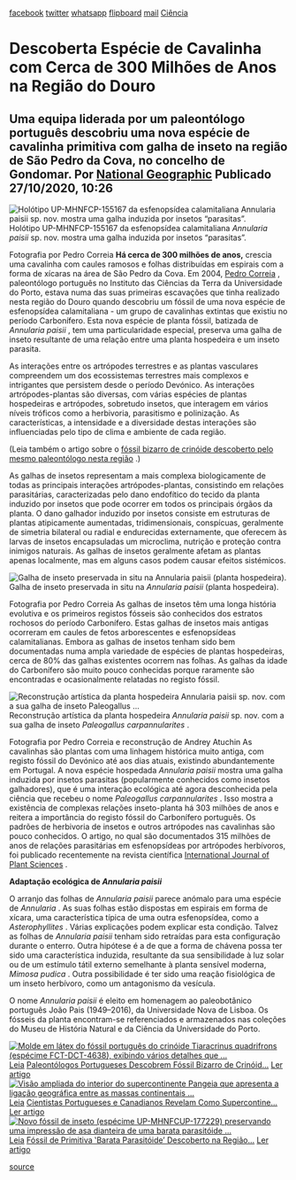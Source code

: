 [facebook](https://www.facebook.com/sharer/sharer.php?u=https%3A%2F%2Fwww.natgeo.pt%2Fciencia%2F2020%2F10%2Fdescoberta-especie-de-cavalinha-com-cerca-de-300-milhoes-de-anos-na-regiao-do-douro) [twitter](https://twitter.com/share?url=https%3A%2F%2Fwww.natgeo.pt%2Fciencia%2F2020%2F10%2Fdescoberta-especie-de-cavalinha-com-cerca-de-300-milhoes-de-anos-na-regiao-do-douro&via=natgeo&text=Descoberta%20Esp%C3%A9cie%20de%20Cavalinha%20com%20Cerca%20de%20300%20Milh%C3%B5es%20de%20Anos%20na%20Regi%C3%A3o%20do%20Douro) [whatsapp](https://web.whatsapp.com/send?text=https%3A%2F%2Fwww.natgeo.pt%2Fciencia%2F2020%2F10%2Fdescoberta-especie-de-cavalinha-com-cerca-de-300-milhoes-de-anos-na-regiao-do-douro) [flipboard](https://share.flipboard.com/bookmarklet/popout?v=2&title=Descoberta%20Esp%C3%A9cie%20de%20Cavalinha%20com%20Cerca%20de%20300%20Milh%C3%B5es%20de%20Anos%20na%20Regi%C3%A3o%20do%20Douro&url=https%3A%2F%2Fwww.natgeo.pt%2Fciencia%2F2020%2F10%2Fdescoberta-especie-de-cavalinha-com-cerca-de-300-milhoes-de-anos-na-regiao-do-douro) [mail](mailto:?subject=NatGeo&body=https%3A%2F%2Fwww.natgeo.pt%2Fciencia%2F2020%2F10%2Fdescoberta-especie-de-cavalinha-com-cerca-de-300-milhoes-de-anos-na-regiao-do-douro%20-%20Descoberta%20Esp%C3%A9cie%20de%20Cavalinha%20com%20Cerca%20de%20300%20Milh%C3%B5es%20de%20Anos%20na%20Regi%C3%A3o%20do%20Douro) [Ciência](https://www.natgeo.pt/ciencia) 
# Descoberta Espécie de Cavalinha com Cerca de 300 Milhões de Anos na Região do Douro 
## Uma equipa liderada por um paleontólogo português descobriu uma nova espécie de cavalinha primitiva com galha de inseto na região de São Pedro da Cova, no concelho de Gondomar. Por [National Geographic](https://www.natgeo.pt/autor/national-geographic) Publicado 27/10/2020, 10:26 
![Holótipo UP-MHNFCP-155167 da esfenopsídea calamitaliana Annularia paisii sp. nov. mostra uma galha induzida por insetos “parasitas”.
](img/files_styles_image_00_public_holotype_of_calamitalean_sphenopsid_annularia_paisii_sp_nov_showing_an_insect_induced_gall.jpg)
Holótipo UP-MHNFCP-155167 da esfenopsídea calamitaliana _Annularia paisii_ sp. nov. mostra uma galha induzida por insetos “parasitas”. 

Fotografia por Pedro Correia **Há cerca de 300 milhões de anos,** crescia uma cavalinha com caules ramosos e folhas distribuídas em espirais com a forma de xícaras na área de São Pedro da Cova. Em 2004, [Pedro Correia](https://www.researchgate.net/profile/Pedro_Correia3) , paleontólogo português no Instituto das Ciências da Terra da Universidade do Porto, estava numa das suas primeiras escavações que tinha realizado nesta região do Douro quando descobriu um fóssil de uma nova espécie de esfenopsídea calamitaliana - um grupo de cavalinhas extintas que existiu no período Carbonífero. Esta nova espécie de planta fóssil, batizada de _Annularia paisii_ , tem uma particularidade especial, preserva uma galha de inseto resultante de uma relação entre uma planta hospedeira e um inseto parasita. 

As interações entre os artrópodes terrestres e as plantas vasculares compreendem um dos ecossistemas terrestres mais complexos e intrigantes que persistem desde o período Devónico. As interações artrópodes-plantas são diversas, com várias espécies de plantas hospedeiras e artrópodes, sobretudo insetos, que interagem em vários níveis tróficos como a herbivoria, parasitismo e polinização. As características, a intensidade e a diversidade destas interações são influenciadas pelo tipo de clima e ambiente de cada região. 

(Leia também o artigo sobre o [fóssil bizarro de crinóide descoberto pelo mesmo paleontólogo nesta região](https://www.natgeo.pt/ciencia/2020/07/paleontologos-portugueses-descobrem-fossil-bizarro-de-crinoide-na-peninsula-iberica) .) 

As galhas de insetos representam a mais complexa biologicamente de todas as principais interações artrópodes-plantas, consistindo em relações parasitárias, caracterizadas pelo dano endofítico do tecido da planta induzido por insetos que pode ocorrer em todos os principais órgãos da planta. O dano galhador induzido por insetos consiste em estruturas de plantas atipicamente aumentadas, tridimensionais, conspícuas, geralmente de simetria bilateral ou radial e endurecidas externamente, que oferecem às larvas de insetos encapsuladas um microclima, nutrição e proteção contra inimigos naturais. As galhas de insetos geralmente afetam as plantas apenas localmente, mas em alguns casos podem causar efeitos sistémicos. 

![Galha de inseto preservada in situ na Annularia paisii (planta hospedeira).
](img/files_styles_image_00_public_annularia_bearing_insect_gall.jpg)
Galha de inseto preservada in situ na _Annularia paisii_ (planta hospedeira). 

Fotografia por Pedro Correia As galhas de insetos têm uma longa história evolutiva e os primeiros registos fósseis são conhecidos dos estratos rochosos do período Carbonífero. Estas galhas de insetos mais antigas ocorreram em caules de fetos arborescentes e esfenopsídeas calamitalianas. Embora as galhas de insetos tenham sido bem documentadas numa ampla variedade de espécies de plantas hospedeiras, cerca de 80% das galhas existentes ocorrem nas folhas. As galhas da idade do Carbonífero são muito pouco conhecidas porque raramente são encontradas e ocasionalmente relatadas no registo fóssil. 

![Reconstrução artística da planta hospedeira Annularia paisii sp. nov. com a sua galha de inseto Paleogallus ...](img/files_styles_image_00_public_annularia_paisii_sp_nov_and_paleogallus_carpannularites_ichnosp_nov_andrey_atuchin_artistic_reconstruction.jpg)
Reconstrução artística da planta hospedeira _Annularia paisii_ sp. nov. com a sua galha de inseto _Paleogallus carpannularites_ . 

Fotografia por Pedro Correia e reconstrução de Andrey Atuchin As cavalinhas são plantas com uma linhagem histórica muito antiga, com registo fóssil do Devónico até aos dias atuais, existindo abundantemente em Portugal. A nova espécie hospedada _Annularia paisii_ mostra uma galha induzida por insetos parasitas (popularmente conhecidos como insetos galhadores), que é uma interação ecológica até agora desconhecida pela ciência que recebeu o nome _Paleogallus carpannularites_ . Isso mostra a existência de complexas relações inseto-planta há 303 milhões de anos e reitera a importância do registo fóssil do Carbonífero português. Os padrões de herbivoria de insetos e outros artrópodes nas cavalinhas são pouco conhecidos. O artigo, no qual são documentados 315 milhões de anos de relações parasitárias em esfenopsídeas por artrópodes herbívoros, foi publicado recentemente na revista científica [International Journal of Plant Sciences](https://www.journals.uchicago.edu/doi/abs/10.1086/707105?fbclid=IwAR1AUc8FdlCaQV_sCXN0GjVYfUzbEkiEtZC_jmkd3P0jpy7SDiunrICScAk&journalCode=ijps&mobileUi=0) . 

**Adaptação ecológica de _Annularia paisii_** 

O arranjo das folhas de _Annularia paisii_ parece anómalo para uma espécie de _Annularia_ . As suas folhas estão dispostas em espirais em forma de xícara, uma característica típica de uma outra esfenopsídea, como a _Asterophyllites_ . Várias explicações podem explicar esta condição. Talvez as folhas de _Annularia paisii_ tenham sido retraídas para esta configuração durante o enterro. Outra hipótese é a de que a forma de chávena possa ter sido uma característica induzida, resultante da sua sensibilidade à luz solar ou de um estímulo tátil externo semelhante à planta sensível moderna, _Mimosa pudica_ . Outra possibilidade é ter sido uma reação fisiológica de um inseto herbívoro, como um antagonismo da vesícula. 

O nome _Annularia paisii_ é eleito em homenagem ao paleobotânico português João Pais (1949–2016), da Universidade Nova de Lisboa. Os fósseis da planta encontram-se referenciados e armazenados nas coleções do Museu de História Natural e da Ciência da Universidade do Porto. 

[![Molde em látex do fóssil português do crinóide Tiaracrinus quadrifrons (espécime FCT-DCT-4638), exibindo vários detalhes que ...](img/files_styles_image_00_public_img_1_a.jpg)](https://www.natgeo.pt/ciencia/2020/07/paleontologos-portugueses-descobrem-fossil-bizarro-de-crinoide-na-peninsula-iberica) [Leia](https://www.natgeo.pt/ciencia/2020/07/paleontologos-portugueses-descobrem-fossil-bizarro-de-crinoide-na-peninsula-iberica) [Paleontólogos Portugueses Descobrem Fóssil Bizarro de Crinóid...](https://www.natgeo.pt/ciencia/2020/07/paleontologos-portugueses-descobrem-fossil-bizarro-de-crinoide-na-peninsula-iberica) [Ler artigo](https://www.natgeo.pt/ciencia/2020/07/paleontologos-portugueses-descobrem-fossil-bizarro-de-crinoide-na-peninsula-iberica) [![Visão ampliada do interior do supercontinente Pangeia que apresenta a ligação geográfica entre as massas continentais ...](img/files_styles_image_00_public_figure_nodata.jpg)](https://www.natgeo.pt/ciencia/2020/05/cientistas-portugueses-e-canadianos-revelam-como-supercontinente-pangeia-se-formou) [Leia](https://www.natgeo.pt/ciencia/2020/05/cientistas-portugueses-e-canadianos-revelam-como-supercontinente-pangeia-se-formou) [Cientistas Portugueses e Canadianos Revelam Como Supercontine...](https://www.natgeo.pt/ciencia/2020/05/cientistas-portugueses-e-canadianos-revelam-como-supercontinente-pangeia-se-formou) [Ler artigo](https://www.natgeo.pt/ciencia/2020/05/cientistas-portugueses-e-canadianos-revelam-como-supercontinente-pangeia-se-formou) [![Novo fóssil de inseto (espécime UP-MHNFCUP-177229) preservando uma impressão de asa dianteira de uma barata parasitóide ...](img/files_styles_image_00_public_figura_01_0.jpg)](https://www.natgeo.pt/ciencia/2019/09/fossil-de-primitiva-barata-parasitoide-descoberto-na-regiao-do-douro) [Leia](https://www.natgeo.pt/ciencia/2019/09/fossil-de-primitiva-barata-parasitoide-descoberto-na-regiao-do-douro) [Fóssil de Primitiva ‛Barata Parasitóide’ Descoberto na Região...](https://www.natgeo.pt/ciencia/2019/09/fossil-de-primitiva-barata-parasitoide-descoberto-na-regiao-do-douro) [Ler artigo](https://www.natgeo.pt/ciencia/2019/09/fossil-de-primitiva-barata-parasitoide-descoberto-na-regiao-do-douro) 

[source](https://www.natgeo.pt/ciencia/2020/10/descoberta-especie-de-cavalinha-com-cerca-de-300-milhoes-de-anos-na-regiao-do-douro)